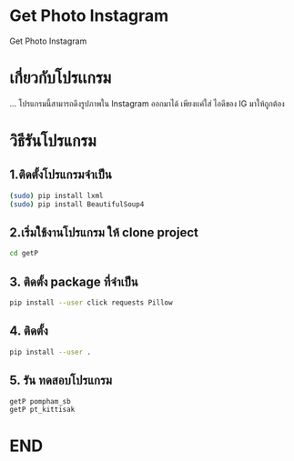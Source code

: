 # Get Photo Instagram

Get Photo Instagram

# เกี่ยวกับโปรเเกรม
... โปรแกรมนี้สามารถดึงรูปภาพใน Instagram ออกมาได้ เพียงเเค่ใส่ ไอดีของ IG มาให้ถูกต้อง

# วิธีรันโปรแกรม

## 1.ติดตั้งโปรแกรมจำเป็น
```sh
(sudo) pip install lxml
(sudo) pip install BeautifulSoup4
```
## 2.เริ่มใช้งานโปรแกรม ให้ clone project
```sh
cd getP
```
## 3. ติดตั้ง package ที่จำเป็น
```sh
pip install --user click requests Pillow
```
## 4. ติดตั้ง
```sh
pip install --user .
```
## 5. รัน ทดสอบโปรแกรม
```sh
getP pompham_sb
getP pt_kittisak
```

# END 
